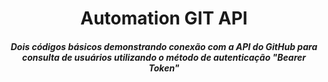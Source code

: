 <h1 align="center">Automation GIT API</h1>

<i><h4 align="center">Dois códigos básicos demonstrando conexão com a API do GitHub para consulta de usuários utilizando o método de autenticação "Bearer Token"</h4></i>